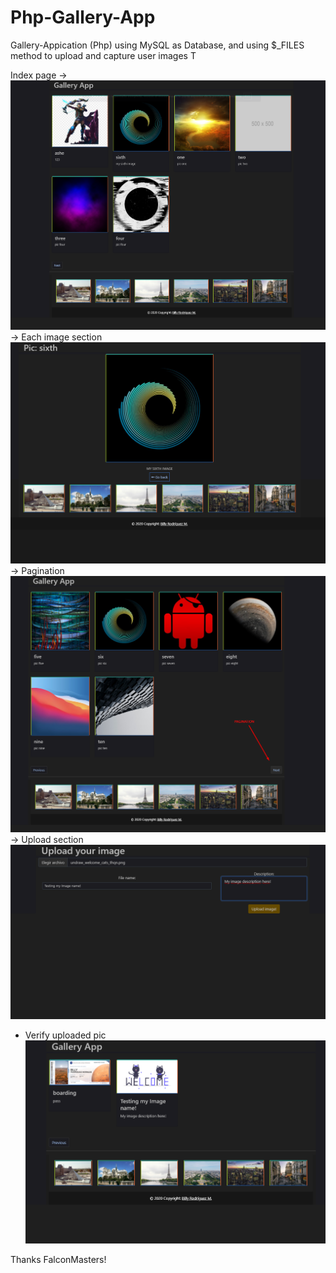 # Php-Gallery-App
Gallery-Appication (Php) using MySQL as Database, and using $_FILES method to upload and capture user images
T

Index page ->
![Image1-Index](https://github.com/BillyVector117/Php-Gallery-App/blob/main/Screenshot_1.png)
-> Each image section
![Image2-pic](https://github.com/BillyVector117/Php-Gallery-App/blob/main/Screenshot_2.png)
-> Pagination
![Image3-pagination](https://github.com/BillyVector117/Php-Gallery-App/blob/main/Screenshot_3.png)
-> Upload section
![Image4-upload](https://github.com/BillyVector117/Php-Gallery-App/blob/main/Screenshot_4.png)
- Verify uploaded pic
![Image5-uploaded-pic](https://github.com/BillyVector117/Php-Gallery-App/blob/main/Screenshot_5.png)


Thanks FalconMasters!
